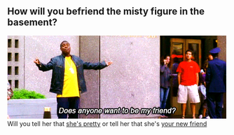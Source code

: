 ## How will you befriend  the misty figure in the basement?
![](../pictures/UnconsciousFamousAtlasmoth-small.gif)
Will you tell her that [she's pretty](you-are-pretty.md) or tell her that she's [your new friend](hello-new-friend.md)
